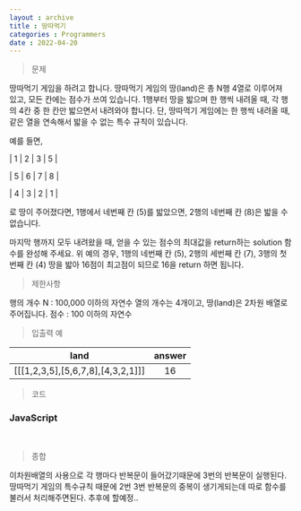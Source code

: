 ```yaml
---
layout : archive
title : 땅따먹기
categories : Programmers
date : 2022-04-20
---
```

> 문제<br>

땅따먹기 게임을 하려고 합니다. 땅따먹기 게임의 땅(land)은 총 N행 4열로 이루어져 있고, 모든 칸에는 점수가 쓰여 있습니다. 1행부터 땅을 밟으며 한 행씩 내려올 때, 각 행의 4칸 중 한 칸만 밟으면서 내려와야 합니다. 단, 땅따먹기 게임에는 한 행씩 내려올 때, 같은 열을 연속해서 밟을 수 없는 특수 규칙이 있습니다.

예를 들면,

| 1 | 2 | 3 | 5 |

| 5 | 6 | 7 | 8 |

| 4 | 3 | 2 | 1 |

로 땅이 주어졌다면, 1행에서 네번째 칸 (5)를 밟았으면, 2행의 네번째 칸 (8)은 밟을 수 없습니다.

마지막 행까지 모두 내려왔을 때, 얻을 수 있는 점수의 최대값을 return하는 solution 함수를 완성해 주세요. 위 예의 경우, 1행의 네번째 칸 (5), 2행의 세번째 칸 (7), 3행의 첫번째 칸 (4) 땅을 밟아 16점이 최고점이 되므로 16을 return 하면 됩니다.

> 제한사항<br>

행의 개수 N : 100,000 이하의 자연수
열의 개수는 4개이고, 땅(land)은 2차원 배열로 주어집니다.
점수 : 100 이하의 자연수

> 입출력 예<br>

|land|answer|
|:--:|:--:|
|[[[1,2,3,5],[5,6,7,8],[4,3,2,1]]]|16|

> 코드

### JavaScript

<script src="https://gist.github.com/kwontaehoon/19f0d457c5057750a58bfed77025e4e8.js"></script>

<br>

> 종합<br>

이차원배열의 사용으로 각 행마다 반복문이 들어갔기때문에 3번의 반복문이 실행된다. 땅따먹기 게임의 특수규칙 때문에 2번 3번 반복문의 중복이 생기게되는데 따로 함수를 불러서 처리해주면된다. 추후에 할예정..

